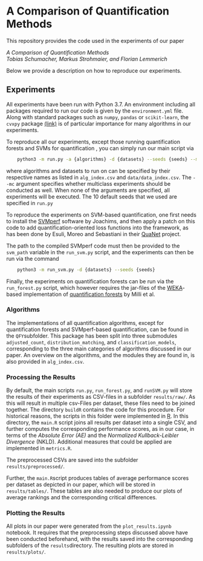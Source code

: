 # A Comparison of Quantification Methods

This repository provides the code used in the experiments of our paper

*A Comparison of Quantification Methods*  
*Tobias Schumacher,  Markus Strohmaier, and Florian Lemmerich*



Below we provide a description on how to reproduce our experiments.

## Experiments

All experiments have been run with Python 3.7. An environment including all packages required to run our code is given by the ```environment.yml``` file. Along with standard  packages such as ```numpy```, ```pandas``` or ```scikit-learn```, the ```cvxpy``` package [(link)](https://www.cvxpy.org/) is of particular importance for many algorithms in our experiments.

To reproduce all our experiments, except those running quantification forests and SVMs for quantification , you can simply run our main script via 
```bash
    python3 -m run.py -a {algorithms} -d {datasets} --seeds {seeds} --mc 1
```

where algorithms and datasets to run on can be specified by their respective names as listed in ```alg_index.csv``` and ```data/data_index.csv```. The ```--mc``` argument specifies whether multiclass experiments should be conducted as well. When none of the arguments are specified, all experiments will be executed. The 10 default seeds that we used are specified in ```run.py```

To reproduce the experiments on SVM-based quantification, one first needs to install the [SVMperf](https://www.cs.cornell.edu/people/tj/svm_light/svm_perf.html) software by Joachims, and then apply a patch on this code to add quantification-oriented loss functions into the framework, as has been done by Esuli, Moreo and Sebastiani in their [QuaNet](https://github.com/HLT-ISTI/QuaNet) project. 

The path to the compiled SVMperf code must then be provided to the ```svm_path``` variable in the ```run_svm.py``` script, and the experiments can then be run via the command

```bash
    python3 -m run_svm.py -d {datasets} --seeds {seeds}
```



Finally, the experiments on quantification forests can be run via the ```run_forest.py``` script, which however requires the jar-files of the [WEKA](https://www.cs.waikato.ac.nz/ml/weka/)-based implementation of [quantification forests](https://ieeexplore.ieee.org/document/6729537) by Milli et al.



### Algorithms

The implementations of all quantification algorithms, except for quantification forests and SVMperf-based quantification, can be found in the ```QFY```subfolder. This package has been split into three submodules ```adjusted_count```,  ```distribution_matching```, and ```classification_models```, corresponding to the three main categories of algorithms discussed in our paper. An overview on the algorithms, and the modules they are found in, is also provided in ```alg_index.csv```.

### Processing the Results

By default, the main scripts ```run.py```, ```run_forest.py```, and ```runSVM.py``` will store the results of their experiments as CSV-files in a subfolder ```results/raw/```.  As this will result in multiple csv-Files per dataset, these files need to be joined together. The directory ```buildR``` contains the code for this procedure. For historical reasons, the scripts in this folder were implemented in [R](https://www.r-project.org/). In this directory, the ```main.R``` script joins all results per dataset into a single CSV, and further computes the corresponding performance scores, as in our case, in terms of the *Absolute Error (AE)* and the *Normalized Kullback-Leibler Divergence* (NKLD). Additional measures that could be applied are implemented in ```metrics.R```.

The preprocessed CSVs are saved into the subfolder ```results/preprocessed/```. 

Further, the ```main.R```script produces tables of average performance scores per dataset as depicted in our paper, which will be stored in ```results/tables/```.  These tables are also needed to produce our plots of average rankings and the corresponding critical differences.



### Plotting the Results

All plots in our paper were generated from the ```plot_results.ipynb``` notebook. It requires that the preprocessing steps discussed above  have been conducted beforehand, with the results saved into the corresponding subfolders of the ```results```directory. The resulting plots are stored in ```results/plots/```.




